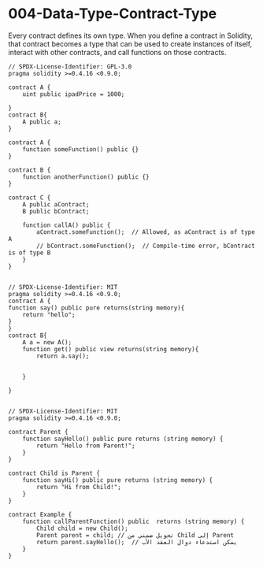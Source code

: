# 004-Data-Type-Contract-Type
Every contract defines its own type.
When you define a contract in Solidity, that contract becomes a type that can be used to create instances of itself, interact with other contracts, and call functions on those contracts.
```solidity
// SPDX-License-Identifier: GPL-3.0
pragma solidity >=0.4.16 <0.9.0;

contract A {
    uint public ipadPrice = 1000;

}
contract B{
    A public a;
}
```
```solidity
contract A {
    function someFunction() public {}
}

contract B {
    function anotherFunction() public {}
}

contract C {
    A public aContract;
    B public bContract;

    function callA() public {
        aContract.someFunction();  // Allowed, as aContract is of type A
        // bContract.someFunction();  // Compile-time error, bContract is of type B
    }
}
```
```solidity

// SPDX-License-Identifier: MIT
pragma solidity >=0.4.16 <0.9.0;
contract A {
function say() public pure returns(string memory){
    return "hello";
}
}
contract B{
    A a = new A();
    function get() public view returns(string memory){
        return a.say();

        
    }

}
```

```solidity

// SPDX-License-Identifier: MIT
pragma solidity >=0.4.16 <0.9.0;

contract Parent {
    function sayHello() public pure returns (string memory) {
        return "Hello from Parent!";
    }
}

contract Child is Parent {
    function sayHi() public pure returns (string memory) {
        return "Hi from Child!";
    }
}

contract Example {
    function callParentFunction() public  returns (string memory) {
        Child child = new Child();
        Parent parent = child; // تحويل ضمني من Child إلى Parent
        return parent.sayHello();  // يمكن استدعاء دوال العقد الأب
    }
}
```
